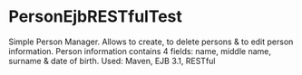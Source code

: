 # PersonEjbRESTfulTest
Simple Person Manager.
Allows to create, to delete persons & to edit person information. Person information contains 4 fields: name, middle name, surname & date of birth.
Used: Maven, EJB 3.1, RESTful
